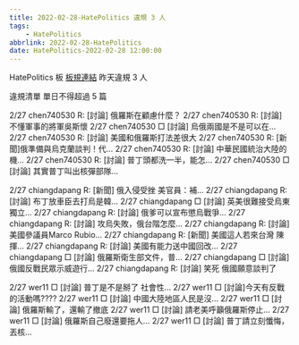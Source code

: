 ```yaml
---
title: 2022-02-28-HatePolitics 違規 3 人
tags:
    - HatePolitics
abbrlink: 2022-02-28-HatePolitics
date: HatePolitics-2022-02-28 12:00:00
---
```

HatePolitics 板 [板規連結](https://www.ptt.cc/bbs/HatePolitics/M.1617115262.A.D60.html)
昨天違規 3 人
<!-- more -->

違規清單
單日不得超過 5 篇

2/27 chen740530 R: [討論] 俄羅斯在顧慮什麼？
2/27 chen740530 R: [討論] 不懂軍事的將軍吳斯懷
2/27 chen740530 □ [討論] 烏俄兩國是不是可以在…
2/27 chen740530 R: [討論] 美國和俄羅斯打法差很大
2/27 chen740530 R: [新聞]俄準備與烏克蘭談判！代…
2/27 chen740530 R: [討論] 中華民國統治大陸的機…
2/27 chen740530 R: [討論] 普丁頭都洗一半，能怎…
2/27 chen740530 □ [討論] 其實普丁叫出核彈部隊…

2/27 chiangdapang R: [新聞] 俄入侵受挫 美官員：補…
2/27 chiangdapang R: [討論] 布丁放車臣去打烏是韓…
2/27 chiangdapang □ [討論] 英美很難接受烏東獨立…
2/27 chiangdapang R: [討論] 俄爹可以宣布懲烏戰爭…
2/27 chiangdapang R: [討論] 攻烏失敗，俄台階怎麼…
2/27 chiangdapang R: [討論] 美國參議員Marco Rubio…
2/27 chiangdapang R: [新聞] 美國這人若來台灣 陳揮…
2/27 chiangdapang R: [討論] 美國有能力送中國回改…
2/27 chiangdapang □ [討論] 俄羅斯衛生部文件，普…
2/27 chiangdapang □ [討論] 俄國反戰民眾示威遊行…
2/27 chiangdapang R: [討論] 笑死 俄國願意談判了

2/27 wer11 □ [討論] 普丁是不是掰了 社會性…
2/27 wer11 □ [討論]今天有反戰的活動嗎????
2/27 wer11 □ [討論] 中國大陸地區人民是沒…
2/27 wer11 □ [討論] 俄羅斯輸了，還輸了撤底
2/27 wer11 □ [討論] 請老美呼籲俄羅斯停止…
2/27 wer11 □ [討論] 俄羅斯自己廢還要拖人…
2/27 wer11 □ [討論] 普丁請立刻懺悔，丟核…
